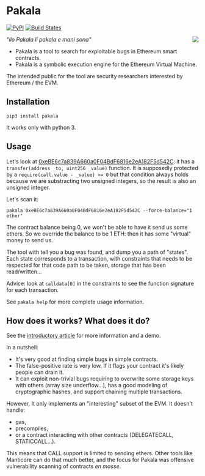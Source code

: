 Pakala
======

[![PyPI](https://badge.fury.io/py/pakala.svg)](https://pypi.python.org/pypi/pakala)
[![Build States](https://circleci.com/gh/palkeo/pakala.svg?style=svg)](https://circleci.com/gh/palkeo/pakala)

<img align="right" src="https://www.palkeo.com/en/_images/pakala-mani-sona.svg.png">

*"ilo Pakala li pakala e mani sona"*

* Pakala is a tool to search for exploitable bugs in Ethereum smart contracts.
* Pakala is a symbolic execution engine for the Ethereum Virtual Machine.

The intended public for the tool are security researchers interested by Ethereum / the EVM.

Installation
------------

```
pip3 install pakala
```

It works only with python 3.

Usage
-----

Let's look at [0xeBE6c7a839A660a0F04BdF6816e2eA182F5d542C](http://eveem.com/code/0xeBE6c7a839A660a0F04BdF6816e2eA182F5d542C):
it has a ``transfer(address _to, uint256 _value)`` function. It is supposedly protected by a ``require(call.value - _value) >= 0``
but that condition always holds because we are substracting two unsigned integers, so the result is also an unsigned integer.

Let's scan it:

```
pakala 0xeBE6c7a839A660a0F04BdF6816e2eA182F5d542C --force-balance="1 ether"
```

The contract balance being 0, we won't be able to have it send us some ethers.
So we override the balance to be 1 ETH: then it has some "virtual" money to send us.

The tool with tell you a bug was found, and dump you a path of "states". Each
state corresponds to a transaction, with constraints that needs to be respected
for that code path to be taken, storage that has been read/written...

Advice: look at ``calldata[0]`` in the constraints to see the function signature for each transaction.

See ``pakala help`` for more complete usage information.

How does it works? What does it do?
-----------------------------------

See the [introductory article](https://www.palkeo.com/projets/ethereum/pakala.html) for more information and a demo.

In a nutshell:

* It's very good at finding simple bugs in simple contracts.
* The false-positive rate is very low. If it flags your contract it's likely people can drain it.
* It can exploit non-trivial bugs requiring to overwrite some storage keys with others (array size underflow...), has a good
  modeling of cryptographic hashes, and support chaining multiple transactions.

However, It only implements an "interesting" subset of the EVM. It doesn't handle:

* gas,
* precompiles,
* or a contract interacting with other contracts (DELEGATECALL, STATICCALL...).

This means that CALL support is limited to sending ethers. Other tools like Manticore can do that much better, and the focus for
Pakala was offensive vulnerability scanning of contracts *en masse*.

